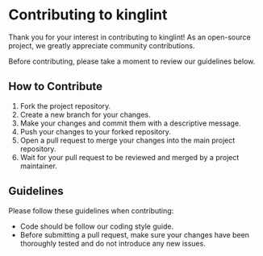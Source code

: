 # Contributing to kinglint

Thank you for your interest in contributing to kinglint! As an open-source project, we greatly appreciate community contributions.

Before contributing, please take a moment to review our guidelines below.

## How to Contribute
1. Fork the project repository.
2. Create a new branch for your changes.
3. Make your changes and commit them with a descriptive message.
4. Push your changes to your forked repository.
5. Open a pull request to merge your changes into the main project repository.
6. Wait for your pull request to be reviewed and merged by a project maintainer.

## Guidelines
Please follow these guidelines when contributing:

- Code should be follow our coding style guide.
- Before submitting a pull request, make sure your changes have been thoroughly tested and do not introduce any new issues.
